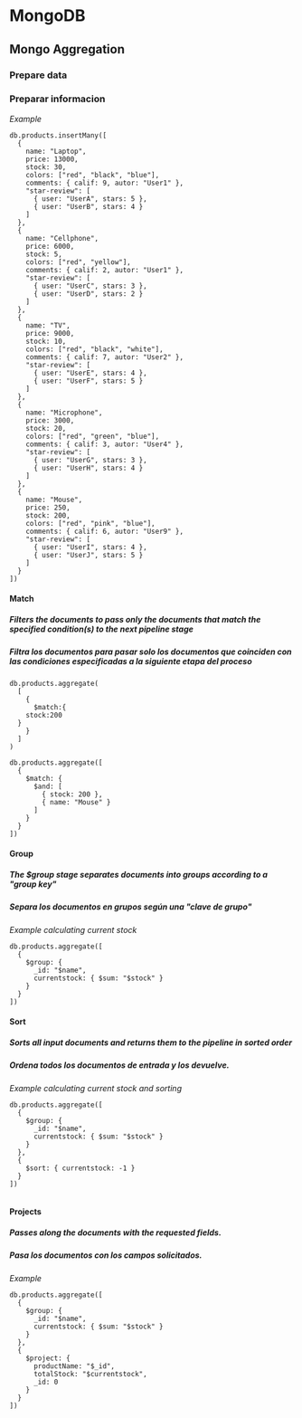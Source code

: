 # MongoDB

## Mongo Aggregation

### Prepare data

### Preparar informacion

_Example_

```mongodb
db.products.insertMany([
  {
    name: "Laptop",
    price: 13000,
    stock: 30,
    colors: ["red", "black", "blue"],
    comments: { calif: 9, autor: "User1" },
    "star-review": [
      { user: "UserA", stars: 5 },
      { user: "UserB", stars: 4 }
    ]
  },
  {
    name: "Cellphone",
    price: 6000,
    stock: 5,
    colors: ["red", "yellow"],
    comments: { calif: 2, autor: "User1" },
    "star-review": [
      { user: "UserC", stars: 3 },
      { user: "UserD", stars: 2 }
    ]
  },
  {
    name: "TV",
    price: 9000,
    stock: 10,
    colors: ["red", "black", "white"],
    comments: { calif: 7, autor: "User2" },
    "star-review": [
      { user: "UserE", stars: 4 },
      { user: "UserF", stars: 5 }
    ]
  },
  {
    name: "Microphone",
    price: 3000,
    stock: 20,
    colors: ["red", "green", "blue"],
    comments: { calif: 3, autor: "User4" },
    "star-review": [
      { user: "UserG", stars: 3 },
      { user: "UserH", stars: 4 }
    ]
  },
  {
    name: "Mouse",
    price: 250,
    stock: 200,
    colors: ["red", "pink", "blue"],
    comments: { calif: 6, autor: "User9" },
    "star-review": [
      { user: "UserI", stars: 4 },
      { user: "UserJ", stars: 5 }
    ]
  }
])
```

#### Match

##### Filters the documents to pass only the documents that match the specified condition(s) to the next pipeline stage

##### Filtra los documentos para pasar solo los documentos que coinciden con las condiciones especificadas a la siguiente etapa del proceso


```mongodb
db.products.aggregate(
  [
    {
      $match:{
    stock:200
  }
    }
  ]
)
```


```mongodb
db.products.aggregate([
  {
    $match: {
      $and: [
        { stock: 200 },
        { name: "Mouse" }
      ]
    }
  }
])

```

#### Group

##### The $group stage separates documents into groups according to a "group key"

##### Separa los documentos en grupos según una "clave de grupo"


_Example calculating current stock_

```mongodb
db.products.aggregate([
  {
    $group: {
      _id: "$name",
      currentstock: { $sum: "$stock" }
    }
  }
])

```

#### Sort

##### Sorts all input documents and returns them to the pipeline in sorted order

##### Ordena todos los documentos de entrada y los devuelve.


_Example calculating current stock and sorting_

```mongodb
db.products.aggregate([
  {
    $group: {
      _id: "$name",
      currentstock: { $sum: "$stock" }
    }
  },
  {
    $sort: { currentstock: -1 }
  }
])


```

#### Projects

##### Passes along the documents with the requested fields.

##### Pasa los documentos con los campos solicitados.


_Example_

```mongodb
db.products.aggregate([
  {
    $group: {
      _id: "$name",
      currentstock: { $sum: "$stock" }
    }
  },
  {
    $project: {
      productName: "$_id",
      totalStock: "$currentstock",
      _id: 0
    }
  }
])


```
